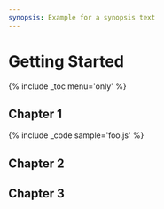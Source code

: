 ```yaml
---
synopsis: Example for a synopsis text 
---
```


# Getting Started

{% include _toc menu='only' %}

## Chapter 1

{% include _code sample='foo.js' %}


## Chapter 2

## Chapter 3
